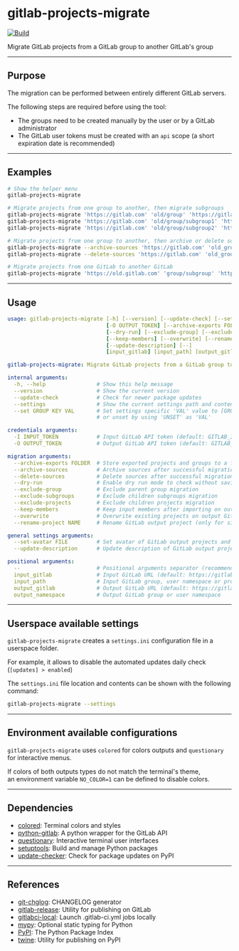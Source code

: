 # gitlab-projects-migrate

<!-- markdownlint-disable no-inline-html -->

[![Build](https://gitlab.com/AdrianDC/gitlab-projects-migrate/badges/main/pipeline.svg)](https://gitlab.com/AdrianDC/gitlab-projects-migrate/-/commits/main/)

Migrate GitLab projects from a GitLab group to another GitLab's group

---

## Purpose

The migration can be performed between entirely different GitLab servers.

The following steps are required before using the tool:

- The groups need to be created manually by the user or by a GitLab administrator
- The GitLab user tokens must be created with an `api` scope (a short expiration date is recommended)

---

## Examples

<!-- prettier-ignore-start -->

```bash
# Show the helper menu
gitlab-projects-migrate

# Migrate projects from one group to another, then migrate subgroups
gitlab-projects-migrate 'https://gitlab.com' 'old/group' 'https://gitlab.com' 'new/group'
gitlab-projects-migrate 'https://gitlab.com' 'old/group/subgroup1' 'https://gitlab.com' 'new/group/subgroup1'
gitlab-projects-migrate 'https://gitlab.com' 'old/group/subgroup2' 'https://gitlab.com' 'new/group/subgroup2'

# Migrate projects from one group to another, then archive or delete sources
gitlab-projects-migrate --archive-sources 'https://gitlab.com' 'old_group_1' 'https://gitlab.com' 'new_group_1'
gitlab-projects-migrate --delete-sources 'https://gitlab.com' 'old_group_2' 'https://gitlab.com' 'new_group_2'

# Migrate projects from one GitLab to another GitLab
gitlab-projects-migrate 'https://old.gitlab.com' 'group/subgroup' 'https://new.gitlab.com'
```

<!-- prettier-ignore-end -->

---

## Usage

<!-- prettier-ignore-start -->
<!-- readme-help-start -->

```yaml
usage: gitlab-projects-migrate [-h] [--version] [--update-check] [--settings] [--set GROUP KEY VAL] [-I INPUT_TOKEN]
                               [-O OUTPUT_TOKEN] [--archive-exports FOLDER] [--archive-sources | --delete-sources]
                               [--dry-run] [--exclude-group] [--exclude-subgroups] [--exclude-projects]
                               [--keep-members] [--overwrite] [--rename-project NAME] [--set-avatar FILE]
                               [--update-description] [--]
                               [input_gitlab] [input_path] [output_gitlab] [output_namespace]

gitlab-projects-migrate: Migrate GitLab projects from a GitLab group to another GitLab's group

internal arguments:
  -h, --help                # Show this help message
  --version                 # Show the current version
  --update-check            # Check for newer package updates
  --settings                # Show the current settings path and contents
  --set GROUP KEY VAL       # Set settings specific 'VAL' value to [GROUP] > KEY
                            # or unset by using 'UNSET' as 'VAL'

credentials arguments:
  -I INPUT_TOKEN            # Input GitLab API token (default: GITLAB_INPUT_TOKEN or GITLAB_TOKEN environments)
  -O OUTPUT_TOKEN           # Output GitLab API token (default: GITLAB_OUTPUT_TOKEN, GITLAB_TOKEN environments, or INPUT_TOKEN argument)

migration arguments:
  --archive-exports FOLDER  # Store exported projects and groups to a folder
  --archive-sources         # Archive sources after successful migration
  --delete-sources          # Delete sources after successful migration
  --dry-run                 # Enable dry run mode to check without saving
  --exclude-group           # Exclude parent group migration
  --exclude-subgroups       # Exclude children subgroups migration
  --exclude-projects        # Exclude children projects migration
  --keep-members            # Keep input members after importing on output GitLab
  --overwrite               # Overwrite existing projects on output GitLab
  --rename-project NAME     # Rename GitLab output project (only for single input project)

general settings arguments:
  --set-avatar FILE         # Set avatar of GitLab output projects and groups
  --update-description      # Update description of GitLab output projects and groups automatically

positional arguments:
  --                        # Positional arguments separator (recommended)
  input_gitlab              # Input GitLab URL (default: https://gitlab.com)
  input_path                # Input GitLab group, user namespace or project path
  output_gitlab             # Output GitLab URL (default: https://gitlab.com)
  output_namespace          # Output GitLab group or user namespace
```

<!-- readme-help-stop -->
<!-- prettier-ignore-end -->

---

## Userspace available settings

`gitlab-projects-migrate` creates a `settings.ini` configuration file in a userspace folder.

For example, it allows to disable the automated updates daily check (`[updates] > enabled`)

The `settings.ini` file location and contents can be shown with the following command:

```bash
gitlab-projects-migrate --settings
```

---

## Environment available configurations

`gitlab-projects-migrate` uses `colored` for colors outputs and `questionary` for interactive menus.

If colors of both outputs types do not match the terminal's theme,  
an environment variable `NO_COLOR=1` can be defined to disable colors.

---

## Dependencies

- [colored](https://pypi.org/project/colored/): Terminal colors and styles
- [python-gitlab](https://pypi.org/project/python-gitlab/): A python wrapper for the GitLab API
- [questionary](https://pypi.org/project/questionary/): Interactive terminal user interfaces
- [setuptools](https://pypi.org/project/setuptools/): Build and manage Python packages
- [update-checker](https://pypi.org/project/update-checker/): Check for package updates on PyPI

---

## References

- [git-chglog](https://github.com/git-chglog/git-chglog): CHANGELOG generator
- [gitlab-release](https://pypi.org/project/gitlab-release/): Utility for publishing on GitLab
- [gitlabci-local](https://pypi.org/project/gitlabci-local/): Launch .gitlab-ci.yml jobs locally
- [mypy](https://pypi.org/project/mypy/): Optional static typing for Python
- [PyPI](https://pypi.org/): The Python Package Index
- [twine](https://pypi.org/project/twine/): Utility for publishing on PyPI
